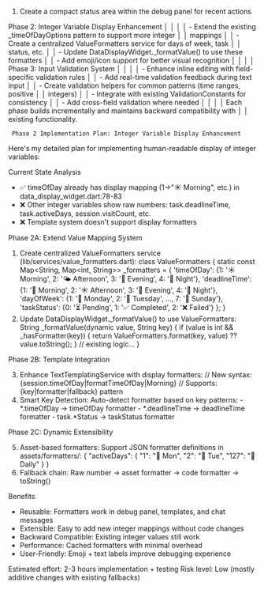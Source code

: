 1) Create a compact status area within the debug panel for recent actions

 Phase 2: Integer Variable Display Enhancement                               │
     │                                                                             │
     │ - Extend the existing _timeOfDayOptions pattern to support more integer     │
     │ mappings                                                                    │
     │ - Create a centralized ValueFormatters service for days of week, task       │
     │ status, etc.                                                                │
     │ - Update DataDisplayWidget._formatValue() to use these formatters           │
     │ - Add emoji/icon support for better visual recognition                      │
     │                                                                             │
     │ Phase 3: Input Validation System                                            │
     │                                                                             │
     │ - Enhance inline editing with field-specific validation rules               │
     │ - Add real-time validation feedback during text input                       │
     │ - Create validation helpers for common patterns (time ranges, positive      │
     │ integers)                                                                   │
     │ - Integrate with existing ValidationConstants for consistency               │
     │ - Add cross-field validation where needed                                   │
     │                                                                             │
     │ Each phase builds incrementally and maintains backward compatibility with   │
     │ existing functionality.



     Phase 2 Implementation Plan: Integer Variable Display Enhancement

  Here's my detailed plan for implementing human-readable display of integer
  variables:

  Current State Analysis

  - ✅ timeOfDay already has display mapping (1→"☀️ Morning", etc.) in
  data_display_widget.dart:78-83
  - ❌ Other integer variables show raw numbers: task.deadlineTime, task.activeDays,
   session.visitCount, etc.
  - ❌ Template system doesn't support display formatters

  Phase 2A: Extend Value Mapping System

  1. Create centralized ValueFormatters service
  (lib/services/value_formatters.dart):
  class ValueFormatters {
    static const Map<String, Map<int, String>> _formatters = {
      'timeOfDay': {1: '☀️ Morning', 2: '🌤️ Afternoon', 3: '🌅 Evening', 4: '🌙
  Night'},
      'deadlineTime': {1: '🌅 Morning', 2: '☀️ Afternoon', 3: '🌆 Evening', 4: '🌙
  Night'},
      'dayOfWeek': {1: '📅 Monday', 2: '📅 Tuesday', ..., 7: '📅 Sunday'},
      'taskStatus': {0: '⏳ Pending', 1: '✅ Completed', 2: '❌ Failed'}
    };
  }
  2. Update DataDisplayWidget._formatValue() to use ValueFormatters:
  String _formatValue(dynamic value, String key) {
    if (value is int && _hasFormatter(key)) {
      return ValueFormatters.format(key, value) ?? value.toString();
    }
    // existing logic...
  }

  Phase 2B: Template Integration

  3. Enhance TextTemplatingService with display formatters:
  // New syntax: {session.timeOfDay|formatTimeOfDay|Morning}
  // Supports: {key|formatter|fallback} pattern
  4. Smart Key Detection: Auto-detect formatter based on key patterns:
    - *.timeOfDay → timeOfDay formatter
    - *.deadlineTime → deadlineTime formatter
    - task.*Status → taskStatus formatter

  Phase 2C: Dynamic Extensibility

  5. Asset-based formatters: Support JSON formatter definitions in
  assets/formatters/:
  {
    "activeDays": {
      "1": "📅 Mon", "2": "📅 Tue", "127": "📅 Daily"
    }
  }
  6. Fallback chain: Raw number → asset formatter → code formatter → toString()

  Benefits

  - Reusable: Formatters work in debug panel, templates, and chat messages
  - Extensible: Easy to add new integer mappings without code changes
  - Backward Compatible: Existing integer values still work
  - Performance: Cached formatters with minimal overhead
  - User-Friendly: Emoji + text labels improve debugging experience

  Estimated effort: 2-3 hours implementation + testing
  Risk level: Low (mostly additive changes with existing fallbacks)